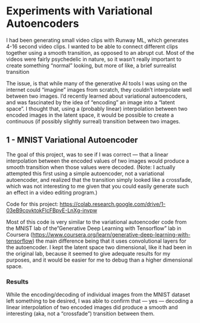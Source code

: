 # Experiments with Variational Autoencoders
I had been generating small video clips with Runway ML, which generates 4-16 second video clips. I wanted to be able to connect different clips together using a smooth transition, as opposed to an abrupt cut. Most of the videos were fairly psychedelic in nature, so it wasn’t really important to create something “normal” looking, but more of like, a brief surrealist transition 

The issue, is that while many of the generative AI tools I was using on the internet could “imagine” images from scratch, they couldn’t interpolate well between two images. I’d recently learned about variational autoencoders, and was fascinated by the idea of “encoding” an image into a “latent space”. I thought that, using a (probably linear) interpolation between two encoded images in the latent space, it would be possible to create a continuous (if possibly slightly surreal) transition between two images. 


## 1 - MNIST Variational Autoencoder
The goal of this project, was to see if I was correct — that a linear interpolation between the encoded values of two images would produce a smooth transition when those values were decoded. (Note: I actually attempted this first using a simple autoencoder, not a variational autoencoder, and realized that the transition simply looked like a crossfade, which was not interesting to me given that you could easily generate such an effect in a video editing program.)

Code for this project: https://colab.research.google.com/drive/1-03eB9covktokFlcFBpvE-LnXg-invpw

Most of this code is very similar to the variational autoencoder code from the MNIST lab of the”Generative Deep Learning with Tensorflow” lab in Coursera (https://www.coursera.org/learn/generative-deep-learning-with-tensorflow) the main difference being that it uses convolutional layers for the autoencoder. I kept the latent space two dimensional, like it had been in the original lab, because it seemed to give adequate results for my purposes, and it would be easier for me to debug than a higher dimensional space. 

### Results

While the encoding/decoding of individual images from the MNIST dataset left something to be desired, I was able to confirm that — yes — decoding a linear interpolation of two encoded images did produce a smooth and interesting (aka, not a “crossfade”) transition between them. 
